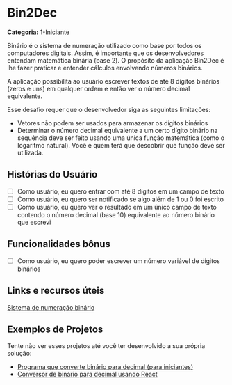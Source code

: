 # Bin2Dec

**Categoria:** 1-Iniciante

Binário é o sistema de numeração utilizado como base por todos os computadores digitais.
Assim, é importante que os desenvolvedores entendam matemática binária (base 2).
O propósito da aplicação Bin2Dec é lhe fazer praticar e entender cálculos envolvendo
números binários.

A aplicação possibilita ao usuário escrever textos de até 8 dígitos binários (zeros e uns)
em qualquer ordem e então ver o número decimal equivalente.

Esse desafio requer que o desenvolvedor siga as seguintes limitações:

-   Vetores não podem ser usados para armazenar os dígitos binários
-   Determinar o número decimal equivalente a um certo dígito binário na sequência
    deve ser feito usando uma única função matemática (como o logaritmo natural).
    Você é quem terá que descobrir que função deve ser utilizada.

## Histórias do Usuário

-   [ ] Como usuário, eu quero entrar com até 8 dígitos em um campo de texto
-   [ ] Como usuário, eu quero ser notificado se algo além de 1 ou 0 foi escrito
-   [ ] Como usuário, eu quero ver o resultado em um único campo de texto contendo o número decimal (base 10) equivalente ao número binário que escrevi

## Funcionalidades bônus

-   [ ] Como usuário, eu quero poder escrever um número variável de dígitos binários

## Links e recursos úteis

[Sistema de numeração binário](https://pt.wikipedia.org/wiki/Sistema_de_numera%C3%A7%C3%A3o_bin%C3%A1rio)

## Exemplos de Projetos

Tente não ver esses projetos até você ter desenvolvido a sua própria solução:

-   [Programa que converte binário para decimal (para iniciantes)](https://www.youtube.com/watch?v=YMIALQE26KQ)
-   [Conversor de binário para decimal usando React](https://github.com/email2vimalraj/Bin2Dec)
